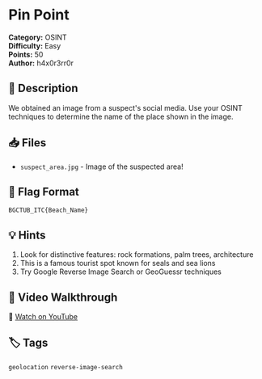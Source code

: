 # Pin Point
**Category:** OSINT  
**Difficulty:** Easy  
**Points:** 50  
**Author:** h4x0r3rr0r

## 📖 Description

We obtained an image from a suspect's social media. Use your OSINT techniques to determine the name of the place shown in the image.

## 📥 Files

- `suspect_area.jpg` - Image of the suspected area!

## 🚩 Flag Format

`BGCTUB_ITC{Beach_Name}`

## 💡 Hints

1. Look for distinctive features: rock formations, palm trees, architecture
2. This is a famous tourist spot known for seals and sea lions
3. Try Google Reverse Image Search or GeoGuessr techniques

## 🎥 Video Walkthrough

🎥 [Watch on YouTube](https://www.youtube.com/watch?v=J9dxHiAODeo&t=313s)

## 🏷️ Tags

`geolocation` `reverse-image-search`
